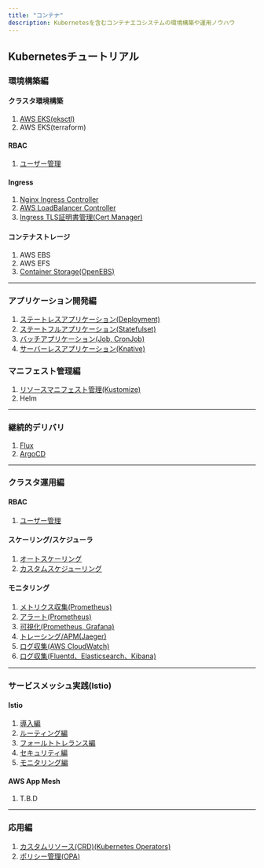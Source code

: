 ```yaml
---
title: "コンテナ"
description: Kubernetesを含むコンテナエコシステムの環境構築や運用ノウハウ
---
```


## Kubernetesチュートリアル

### 環境構築編
#### クラスタ環境構築
1. [AWS EKS(eksctl)](/containers/k8s/tutorial/env/aws-eks-eksctl)
2. AWS EKS(terraform)

#### RBAC
1. [ユーザー管理](/containers/k8s/tutorial/ops/user)

#### Ingress
1. [Nginx Ingress Controller](/containers/k8s/tutorial/env/ingress-nginx)
2. [AWS LoadBalancer Controller](/containers/k8s/tutorial/env/ingress-alb)
3. [Ingress TLS証明書管理(Cert Manager)](/containers/k8s/tutorial/env/cert)

#### コンテナストレージ
1. AWS EBS
2. AWS EFS
3. [Container Storage(OpenEBS)](/containers/k8s/tutorial/env/storage-openebs)

---

### アプリケーション開発編
1. [ステートレスアプリケーション(Deployment)](/containers/k8s/tutorial/app/deployment)
2. [ステートフルアプリケーション(Statefulset)](/containers/k8s/tutorial/app/statefulset)
3. [バッチアプリケーション(Job, CronJob)](/containers/k8s/tutorial/app/job)
4. [サーバーレスアプリケーション(Knative)](/containers/k8s/tutorial/app/serverless)

### マニフェスト管理編
1. [リソースマニフェスト管理(Kustomize)](/containers/k8s/tutorial/app/kustomize)
2. Helm

---

### 継続的デリバリ
1. [Flux](/containers/k8s/tutorial/ops/cicd)
2. [ArgoCD](/containers/k8s/tutorial/ops/cicd)

---

### クラスタ運用編
#### RBAC
1. [ユーザー管理](/containers/k8s/tutorial/ops/user)

#### スケーリング/スケジューラ
1. [オートスケーリング](/containers/k8s/tutorial/ops/autoscaling)
2. [カスタムスケジューリング](/containers/k8s/tutorial/ops/scheduling)

#### モニタリング
1. [メトリクス収集(Prometheus)](/containers/k8s/tutorial/ops/prometheus1)
2. [アラート(Prometheus)](/containers/k8s/tutorial/ops/prometheus1)
3. [可視化(Prometheus, Grafana)](/containers/k8s/tutorial/ops/prometheus3)
4. [トレーシング/APM(Jaeger)](/containers/k8s/tutorial/ops/tracing)
5. [ログ収集(AWS CloudWatch)](/containers/k8s/tutorial/ops/log-collect-cloudwatch)
6. [ログ収集(Fluentd、Elasticsearch、Kibana)](/containers/k8s/tutorial/ops/log-collect)

---

### サービスメッシュ実践(Istio)
#### Istio
1. [導入編](/containers/k8s/tutorial/mesh/intro)
1. [ルーティング編](/containers/k8s/tutorial/mesh/routing)
1. [フォールトトレランス編](/containers/k8s/tutorial/mesh/fault-tolerance)
1. [セキュリティ編](/containers/k8s/tutorial/mesh/security)
1. [モニタリング編](/containers/k8s/tutorial/mesh/monitoring)

#### AWS App Mesh
1. T.B.D

---

### 応用編
1. [カスタムリソース(CRD)(Kubernetes Operators)](/containers/k8s/tutorial/advanced/crd)
1. [ポリシー管理(OPA)](/containers/k8s/tutorial/advanced/opa)
